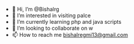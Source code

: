 - 👋 Hi, I’m @Bishalrg
- 👀 I’m interested in visiting palce 
- 🌱 I’m currently learning php and java scripts
- 💞️ I’m looking to collaborate on w
- 📫 How to reach me bishalregmi13@gmail.com

<!---
Bishalrg/Bishalrg is a ✨ special ✨ repository because its `README.md` (this file) appears on your GitHub profile.
You can click the Preview link to take a look at your changes.
--->
